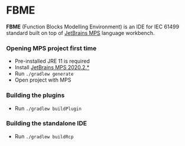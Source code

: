# FBME 

**FBME** (Function Blocks Modelling Environment) is an IDE for IEC 61499 standard built on top of 
[JetBrains MPS](https://www.jetbrains.com/mps) language workbench.

### Opening MPS project first time

- Pre-installed JRE 11 is required
- Install [JetBrains MPS 2020.2.*](https://www.jetbrains.com/mps/download)
- Run `./gradlew generate`
- Open project with MPS

### Building the plugins

- Run `./gradlew buildPlugin`

### Building the standalone IDE

- Run `./gradlew buildRcp`